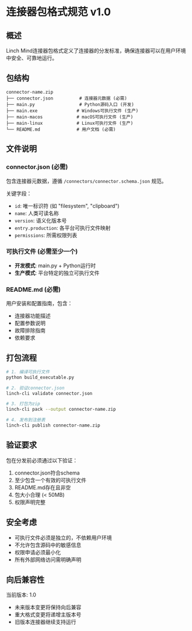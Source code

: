 # 连接器包格式规范 v1.0

## 概述

Linch Mind连接器包格式定义了连接器的分发标准，确保连接器可以在用户环境中安全、可靠地运行。

## 包结构

```
connector-name.zip
├── connector.json          # 连接器元数据 (必需)
├── main.py                 # Python源码入口 (开发)
├── main.exe               # Windows可执行文件 (生产)
├── main-macos             # macOS可执行文件 (生产)  
├── main-linux             # Linux可执行文件 (生产)
└── README.md              # 用户文档 (必需)
```

## 文件说明

### connector.json (必需)
包含连接器元数据，遵循 `/connectors/connector.schema.json` 规范。

关键字段：
- `id`: 唯一标识符 (如 "filesystem", "clipboard")
- `name`: 人类可读名称
- `version`: 语义化版本号
- `entry.production`: 各平台可执行文件映射
- `permissions`: 所需权限列表

### 可执行文件 (必需至少一个)
- **开发模式**: main.py + Python运行时
- **生产模式**: 平台特定的独立可执行文件

### README.md (必需)
用户安装和配置指南，包含：
- 连接器功能描述
- 配置参数说明
- 故障排除指南
- 依赖要求

## 打包流程

```bash
# 1. 编译可执行文件
python build_executable.py

# 2. 验证connector.json
linch-cli validate connector.json

# 3. 打包为zip
linch-cli pack --output connector-name.zip

# 4. 发布到注册表
linch-cli publish connector-name.zip
```

## 验证要求

包在分发前必须通过以下验证：
1. connector.json符合schema
2. 至少包含一个有效的可执行文件
3. README.md存在且非空
4. 包大小合理 (< 50MB)
5. 权限声明完整

## 安全考虑

- 可执行文件必须是独立的，不依赖用户环境
- 不允许包含源码中的敏感信息
- 权限申请必须最小化
- 所有外部网络访问需明确声明

## 向后兼容性

当前版本: 1.0
- 未来版本变更将保持向后兼容
- 重大格式变更将递增主版本号
- 旧版本连接器继续支持运行